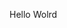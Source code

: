 Hello Wolrd









































































































































































































































































































































































































































































































































































































































































































































































































































































































































































































































































































































